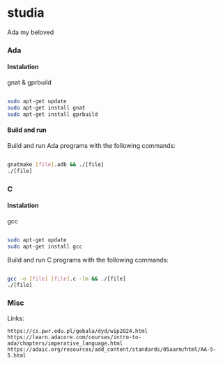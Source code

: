 # studia
Ada my beloved

### Ada

#### Instalation

gnat & gprbuild

```bash

sudo apt-get update
sudo apt-get install gnat
sudo apt-get install gprbuild

```

#### Build and run

Build and run Ada programs with the following commands:

```bash

gnatmake [file].adb && ./[file]
./[file]

```

### C

#### Instalation

gcc

```bash

sudo apt-get update
sudo apt-get install gcc

```

Build and run C programs with the following commands:

```bash

gcc -o [file] [file].c -lm && ./[file]
./[file]

```

### Misc

Links:
```
https://cs.pwr.edu.pl/gebala/dyd/wip2024.html
https://learn.adacore.com/courses/intro-to-ada/chapters/imperative_language.html
https://adaic.org/resources/add_content/standards/05aarm/html/AA-5-5.html
```